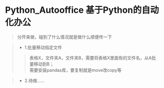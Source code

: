 # Python_Autooffice 基于Python的自动化办公
>分开来做，碰到了什么情况就是做什么顺便传一下
  
>+ 1.批量移动指定文件
>>表格X，文件夹A，文件夹B，需要将表格X里面有的文件名，从A批量移动到B；  
>>需要安装pandas库，要复制就是move改copy等

>+ 2.待做......
